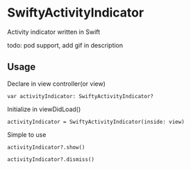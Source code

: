 # SwiftyActivityIndicator

Activity indicator written in Swift 

todo: pod support, add gif in description

## Usage 

Declare in view controller(or view)
<!-- Separate code from list -->
    var activityIndicator: SwiftyActivityIndicator?

Initialize in viewDidLoad()
<!-- Separate code from list -->
    activityIndicator = SwiftyActivityIndicator(inside: view)

Simple to use
<!-- Separate code from list -->

    activityIndicator?.show()

    activityIndicator?.dismiss()
